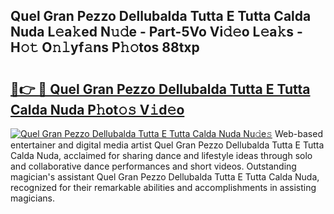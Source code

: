 ## Quel Gran Pezzo Dellubalda Tutta E Tutta Calda Nuda L𝚎a𝚔ed N𝚞𝚍e - Part-5Vo Vi𝚍𝚎o L𝚎a𝚔s - H𝚘𝚝 O𝚗𝚕yf𝚊ns P𝚑𝚘tos 88txp

# <h2><a href="http://kf68w39.oniu.top/?m=Quel+Gran+Pezzo+Dellubalda+Tutta+E+Tutta+Calda+Nuda">🔗👉 🔴 Quel Gran Pezzo Dellubalda Tutta E Tutta Calda Nuda P𝚑ot𝚘𝚜 V𝚒d𝚎o</a></h2>

[![Quel Gran Pezzo Dellubalda Tutta E Tutta Calda Nuda Nu𝚍e𝚜](https://i.imgur.com/0qMVB7G.gif)](http://kf68w39.oniu.top/?m=Quel+Gran+Pezzo+Dellubalda+Tutta+E+Tutta+Calda+Nuda)
Web-based entertainer and digital media artist Quel Gran Pezzo Dellubalda Tutta E Tutta Calda Nuda, acclaimed for sharing dance and lifestyle ideas through solo and collaborative dance performances and short videos. Outstanding magician's assistant Quel Gran Pezzo Dellubalda Tutta E Tutta Calda Nuda, recognized for their remarkable abilities and accomplishments in assisting magicians.  
